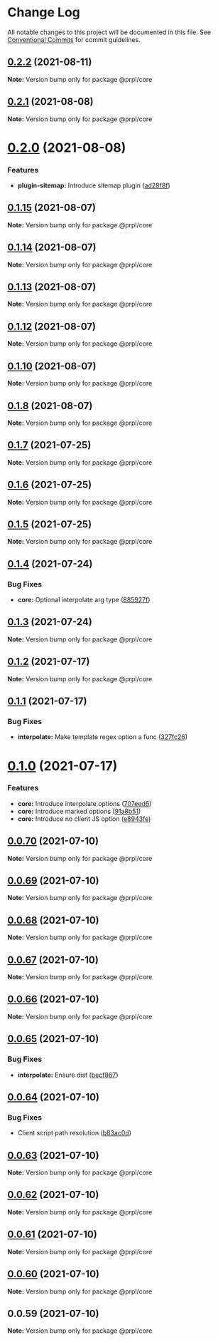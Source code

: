 # Change Log

All notable changes to this project will be documented in this file.
See [Conventional Commits](https://conventionalcommits.org) for commit guidelines.

## [0.2.2](https://github.com/tyhopp/prpl/compare/@prpl/core@0.2.1...@prpl/core@0.2.2) (2021-08-11)

**Note:** Version bump only for package @prpl/core





## [0.2.1](https://github.com/tyhopp/prpl/compare/@prpl/core@0.2.0...@prpl/core@0.2.1) (2021-08-08)

**Note:** Version bump only for package @prpl/core





# [0.2.0](https://github.com/tyhopp/prpl/compare/@prpl/core@0.1.15...@prpl/core@0.2.0) (2021-08-08)


### Features

* **plugin-sitemap:** Introduce sitemap plugin ([ad28f8f](https://github.com/tyhopp/prpl/commit/ad28f8fa2ad7882fd328a41fcc2757b70599a565))





## [0.1.15](https://github.com/tyhopp/prpl/compare/@prpl/core@0.1.14...@prpl/core@0.1.15) (2021-08-07)

**Note:** Version bump only for package @prpl/core





## [0.1.14](https://github.com/tyhopp/prpl/compare/@prpl/core@0.1.13...@prpl/core@0.1.14) (2021-08-07)

**Note:** Version bump only for package @prpl/core





## [0.1.13](https://github.com/tyhopp/prpl/compare/@prpl/core@0.1.12...@prpl/core@0.1.13) (2021-08-07)

**Note:** Version bump only for package @prpl/core





## [0.1.12](https://github.com/tyhopp/prpl/compare/@prpl/core@0.1.10...@prpl/core@0.1.12) (2021-08-07)

**Note:** Version bump only for package @prpl/core





## [0.1.10](https://github.com/tyhopp/prpl/compare/@prpl/core@0.1.8...@prpl/core@0.1.10) (2021-08-07)

**Note:** Version bump only for package @prpl/core





## [0.1.8](https://github.com/tyhopp/prpl/compare/@prpl/core@0.1.7...@prpl/core@0.1.8) (2021-08-07)

**Note:** Version bump only for package @prpl/core





## [0.1.7](https://github.com/tyhopp/prpl/compare/@prpl/core@0.1.6...@prpl/core@0.1.7) (2021-07-25)

**Note:** Version bump only for package @prpl/core





## [0.1.6](https://github.com/tyhopp/prpl/compare/@prpl/core@0.1.5...@prpl/core@0.1.6) (2021-07-25)

**Note:** Version bump only for package @prpl/core





## [0.1.5](https://github.com/tyhopp/prpl/compare/@prpl/core@0.1.4...@prpl/core@0.1.5) (2021-07-25)

**Note:** Version bump only for package @prpl/core





## [0.1.4](https://github.com/tyhopp/prpl/compare/@prpl/core@0.1.3...@prpl/core@0.1.4) (2021-07-24)


### Bug Fixes

* **core:** Optional interpolate arg type ([885927f](https://github.com/tyhopp/prpl/commit/885927f232ae995fa4e9717ff3ca96c521baa15c))





## [0.1.3](https://github.com/tyhopp/prpl/compare/@prpl/core@0.1.2...@prpl/core@0.1.3) (2021-07-24)

**Note:** Version bump only for package @prpl/core





## [0.1.2](https://github.com/tyhopp/prpl/compare/@prpl/core@0.1.1...@prpl/core@0.1.2) (2021-07-17)

**Note:** Version bump only for package @prpl/core





## [0.1.1](https://github.com/tyhopp/prpl/compare/@prpl/core@0.1.0...@prpl/core@0.1.1) (2021-07-17)


### Bug Fixes

* **interpolate:** Make template regex option a func ([327fc26](https://github.com/tyhopp/prpl/commit/327fc26a46d8a8a36dfdfc7bfbd5e319e29e0905))





# [0.1.0](https://github.com/tyhopp/prpl/compare/@prpl/core@0.0.70...@prpl/core@0.1.0) (2021-07-17)


### Features

* **core:** Introduce interpolate options ([707eed6](https://github.com/tyhopp/prpl/commit/707eed654d301bbbf197e0d731a21f89bf8a90d9))
* **core:** Introduce marked options ([91a8b51](https://github.com/tyhopp/prpl/commit/91a8b5151ef1bf9904593631986e5b9f9a5b0cb2))
* **core:** Introduce no client JS option ([e8943fe](https://github.com/tyhopp/prpl/commit/e8943fef3cb813524d55e695e837c150fca670a7))





## [0.0.70](https://github.com/tyhopp/prpl/compare/@prpl/core@0.0.69...@prpl/core@0.0.70) (2021-07-10)

**Note:** Version bump only for package @prpl/core





## [0.0.69](https://github.com/tyhopp/prpl/compare/@prpl/core@0.0.68...@prpl/core@0.0.69) (2021-07-10)

**Note:** Version bump only for package @prpl/core





## [0.0.68](https://github.com/tyhopp/prpl/compare/@prpl/core@0.0.67...@prpl/core@0.0.68) (2021-07-10)

**Note:** Version bump only for package @prpl/core





## [0.0.67](https://github.com/tyhopp/prpl/compare/@prpl/core@0.0.66...@prpl/core@0.0.67) (2021-07-10)

**Note:** Version bump only for package @prpl/core





## [0.0.66](https://github.com/tyhopp/prpl/compare/@prpl/core@0.0.65...@prpl/core@0.0.66) (2021-07-10)

**Note:** Version bump only for package @prpl/core





## [0.0.65](https://github.com/tyhopp/prpl/compare/@prpl/core@0.0.64...@prpl/core@0.0.65) (2021-07-10)


### Bug Fixes

* **interpolate:** Ensure dist ([becf867](https://github.com/tyhopp/prpl/commit/becf86773572f761d7a1f1393e4a625945c287dc))





## [0.0.64](https://github.com/tyhopp/prpl/compare/@prpl/core@0.0.63...@prpl/core@0.0.64) (2021-07-10)


### Bug Fixes

* Client script path resolution ([b83ac0d](https://github.com/tyhopp/prpl/commit/b83ac0df16d52c7f455f62081ee996a5746b7d11))





## [0.0.63](https://github.com/tyhopp/prpl/compare/@prpl/core@0.0.62...@prpl/core@0.0.63) (2021-07-10)

**Note:** Version bump only for package @prpl/core





## [0.0.62](https://github.com/tyhopp/prpl/compare/@prpl/core@0.0.61...@prpl/core@0.0.62) (2021-07-10)

**Note:** Version bump only for package @prpl/core





## [0.0.61](https://github.com/tyhopp/prpl/compare/@prpl/core@0.0.60...@prpl/core@0.0.61) (2021-07-10)

**Note:** Version bump only for package @prpl/core





## [0.0.60](https://github.com/tyhopp/prpl/compare/@prpl/core@0.0.59...@prpl/core@0.0.60) (2021-07-10)

**Note:** Version bump only for package @prpl/core





## 0.0.59 (2021-07-10)

**Note:** Version bump only for package @prpl/core
